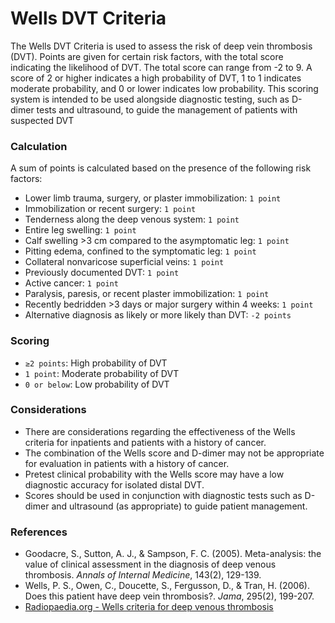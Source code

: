 # Wells DVT Criteria 

The Wells DVT Criteria is used to assess the risk of deep vein thrombosis (DVT). Points are given for certain risk factors, with the total score indicating the likelihood of DVT. The total score can range from -2 to 9. A score of 2 or higher indicates a high probability of DVT, 1 to 1 indicates moderate probability, and 0 or lower indicates low probability. This scoring system is intended to be used alongside diagnostic testing, such as D-dimer tests and ultrasound, to guide the management of patients with suspected DVT 

### Calculation

A sum of points is calculated based on the presence of the following risk factors:

- Lower limb trauma, surgery, or plaster immobilization: `1 point`
- Immobilization or recent surgery: `1 point`
- Tenderness along the deep venous system: `1 point`
- Entire leg swelling: `1 point`
- Calf swelling >3 cm compared to the asymptomatic leg: `1 point`
- Pitting edema, confined to the symptomatic leg: `1 point`
- Collateral nonvaricose superficial veins: `1 point`
- Previously documented DVT: `1 point`
- Active cancer: `1 point`
- Paralysis, paresis, or recent plaster immobilization: `1 point`
- Recently bedridden >3 days or major surgery within 4 weeks: `1 point`
- Alternative diagnosis as likely or more likely than DVT: `-2 points`

### Scoring
- `≥2 points`: High probability of DVT
- `1 point`: Moderate probability of DVT
- `0 or below`: Low probability of DVT

### Considerations

- There are considerations regarding the effectiveness of the Wells criteria for inpatients and patients with a history of cancer.
- The combination of the Wells score and D-dimer may not be appropriate for evaluation in patients with a history of cancer.
- Pretest clinical probability with the Wells score may have a low diagnostic accuracy for isolated distal DVT.
- Scores should be used in conjunction with diagnostic tests such as D-dimer and ultrasound (as appropriate) to guide patient management.

### References

- Goodacre, S., Sutton, A. J., & Sampson, F. C. (2005). Meta-analysis: the value of clinical assessment in the diagnosis of deep venous thrombosis. _Annals of Internal Medicine_, 143(2), 129-139.
- Wells, P. S., Owen, C., Doucette, S., Fergusson, D., & Tran, H. (2006). Does this patient have deep vein thrombosis?. _Jama_, 295(2), 199-207.
- [Radiopaedia.org - Wells criteria for deep venous thrombosis](https://radiopaedia.org/articles/wells-criteria-for-deep-venous-thrombosis)